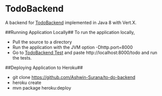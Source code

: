 TodoBackend
===========
A backend for [TodoBackend](http://www.todobackend.com) implemented in Java 8 with Vert.X. 

##Running Application Locally##
To run the application locally,
* Pull the source to a directory
* Run the application with the JVM option -Dhttp.port=8000
* Go to [TodoBackend Test](http://todobackend.com/specs/index.html) and paste http://localhost:8000/todo and run the tests.

##Deploying Application to Heroku##
* git clone https://github.com/Ashwin-Surana/to-do-backend
* heroku create
* mvn package heroku:deploy

